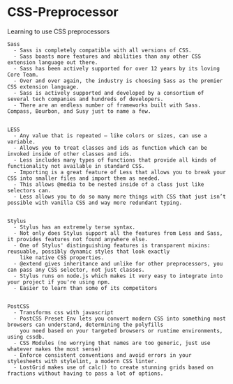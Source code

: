 # CSS-Preprocessor
Learning to use CSS preprocessors


    Sass
      - Sass is completely compatible with all versions of CSS. 
      - Sass boasts more features and abilities than any other CSS extension language out there.
      - Sass has been actively supported for over 12 years by its loving Core Team. 
      - Over and over again, the industry is choosing Sass as the premier CSS extension language.
      - Sass is actively supported and developed by a consortium of several tech companies and hundreds of developers.
      - There are an endless number of frameworks built with Sass. Compass, Bourbon, and Susy just to name a few.
    
    
    LESS
      - Any value that is repeated – like colors or sizes, can use a variable.
      - Allows you to treat classes and ids as function which can be invoked inside of other classes and ids.
      - Less includes many types of functions that provide all kinds of functionality not available in standard CSS. 
      - Importing is a great feature of Less that allows you to break your CSS into smaller files and import them as needed. 
      - This allows @media to be nested inside of a class just like selectors can.
      - Less allows you to do so many more things with CSS that just isn’t possible with vanilla CSS and way more redundant typing.
    
    
    Stylus
      - Stylus has an extremely terse syntax.
      - Not only does Stylus support all the features from Less and Sass, it provides features not found anywhere else.
      - One of Stylus' distinguishing features is transparent mixins: reusuable, possibly dynamic styles that look exactly 
        like native CSS properties. 
      - @extend gives inheritance and unlike for other preprocessors, you can pass any CSS selector, not just classes.
      - Stylus runs on node.js which makes it very easy to integrate into your project if you're using npm.
      - Easier to learn than some of its competitors
    
    
    PostCSS
      - Transforms css with javascript
      - PostCSS Preset Env lets you convert modern CSS into something most browsers can understand, determining the polyfills 
        you need based on your targeted browsers or runtime environments, using cssdb.
      - CSS Modules (no worrying that names are too generic, just use whatever makes the most sense)
      - Enforce consistent conventions and avoid errors in your stylesheets with stylelint, a modern CSS linter.
      - LostGrid makes use of calc() to create stunning grids based on fractions without having to pass a lot of options.
